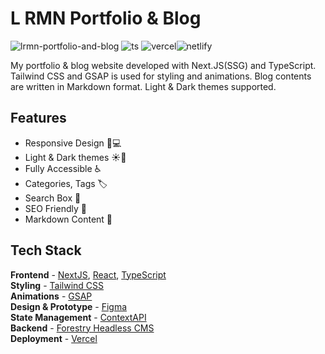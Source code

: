 # L RMN Portfolio & Blog

![lrmn-portfolio-and-blog](https://res.cloudinary.com/lrmn/image/upload/v1685332109/lrmn.dev/lrmn-dev.og_slepvx.png)
![ts](https://badgen.net/badge/Built%20With/TypeScript/blue) ![vercel](https://img.shields.io/github/deployments/lrmn/lrmn7.github.io/production?label=vercel&logo=vercel&logoColor=white)![netlify](https://img.shields.io/badge/netlify-succes-lightgrey)

My portfolio & blog website developed with Next.JS(SSG) and TypeScript. Tailwind CSS and GSAP is used for styling and animations. Blog contents are written in Markdown format. Light & Dark themes supported.

## Features

- Responsive Design 📱💻
- Light & Dark themes ☀️🌙
- Fully Accessible ♿️
- Categories, Tags 🏷
- Search Box 👀
- SEO Friendly 🔎
- Markdown Content 📰

## Tech Stack

**Frontend** - [NextJS](https://nextjs.org/), [React](https://reactjs.org/), [TypeScript](https://www.typescriptlang.org/)  
**Styling** - [Tailwind CSS](https://tailwindcss.com/)  
**Animations** - [GSAP](https://greensock.com/)  
**Design & Prototype** - [Figma](https://figma.com/)  
**State Management** - [ContextAPI](https://reactjs.org/docs/context.html)  
**Backend** - [Forestry Headless CMS](https://forestry.io/)  
**Deployment** - [Vercel](https://vercel.com/)